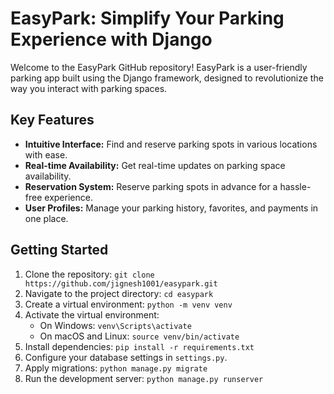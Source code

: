 # EasyPark: Simplify Your Parking Experience with Django

Welcome to the EasyPark GitHub repository! EasyPark is a user-friendly parking app built using the Django framework, designed to revolutionize the way you interact with parking spaces.

## Key Features

- **Intuitive Interface:** Find and reserve parking spots in various locations with ease.
- **Real-time Availability:** Get real-time updates on parking space availability.
- **Reservation System:** Reserve parking spots in advance for a hassle-free experience.
- **User Profiles:** Manage your parking history, favorites, and payments in one place.

## Getting Started

1. Clone the repository: `git clone https://github.com/jignesh1001/easypark.git`
2. Navigate to the project directory: `cd easypark`
3. Create a virtual environment: `python -m venv venv`
4. Activate the virtual environment:
   - On Windows: `venv\Scripts\activate`
   - On macOS and Linux: `source venv/bin/activate`
5. Install dependencies: `pip install -r requirements.txt`
6. Configure your database settings in `settings.py`.
7. Apply migrations: `python manage.py migrate`
8. Run the development server: `python manage.py runserver`

